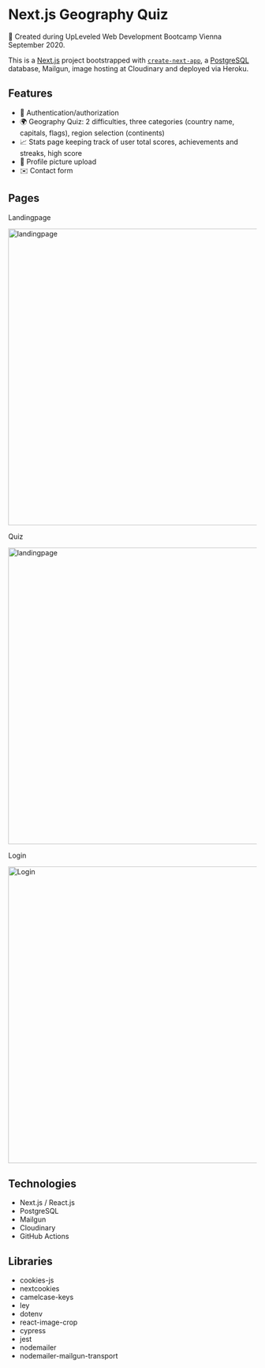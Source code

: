# Next.js Geography Quiz
🚀 Created during UpLeveled Web Development Bootcamp Vienna September 2020.

This is a [Next.js](https://nextjs.org/) project bootstrapped with [`create-next-app`](https://github.com/vercel/next.js/tree/canary/packages/create-next-app), a [PostgreSQL](https://www.postgresql.org) database, Mailgun, image hosting at Cloudinary and deployed via Heroku. 

## Features
- 🔐 Authentication/authorization
- 🌍 Geography Quiz: 2 difficulties, three categories (country name, capitals, flags), region selection (continents)
- 📈 Stats page keeping track of user total scores, achievements and streaks, high score
- 📸 Profile picture upload
- ✉️ Contact form

## Pages

Landingpage

<img src="https://github.com/thorinaboenke/geoquiz/blob/master/assets/Screenshot_Landingpage.png" width="600" alt='landingpage'>

Quiz

<img src="https://github.com/thorinaboenke/geoquiz/blob/master/assets/Screenshot_Quiz.png" width="600" alt='landingpage'>

Login

<img src="https://github.com/thorinaboenke/geoquiz/blob/master/assets/Screenshot_Login.png" width="600" alt='Login'>

## Technologies

- Next.js / React.js
- PostgreSQL
- Mailgun
- Cloudinary
- GitHub Actions

## Libraries
- cookies-js
- nextcookies
- camelcase-keys
- ley
- dotenv
- react-image-crop
- cypress
- jest
- nodemailer
- nodemailer-mailgun-transport




